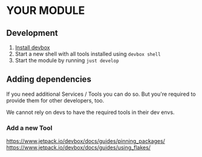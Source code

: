 # YOUR MODULE

## Development

1. [Install devbox](https://www.jetpack.io/devbox/docs/installing_devbox/)
2. Start a new shell with all tools installed using `devbox shell`
3. Start the module by running `just develop`

## Adding dependencies

If you need additional Services / Tools you can do so.
But you're required to provide them for other developers, too.

We cannot rely on devs to have the required tools in their dev envs.

### Add a new Tool

https://www.jetpack.io/devbox/docs/guides/pinning_packages/
https://www.jetpack.io/devbox/docs/guides/using_flakes/